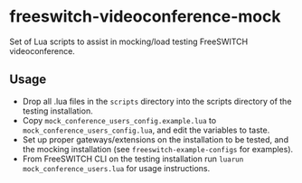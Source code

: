 # freeswitch-videoconference-mock

Set of Lua scripts to assist in mocking/load testing FreeSWITCH videoconference.

## Usage

 * Drop all .lua files in the ```scripts``` directory into the scripts directory of the testing installation.
 * Copy ```mock_conference_users_config.example.lua``` to ```mock_conference_users_config.lua```, and edit the variables to taste.
 * Set up proper gateways/extensions on the installation to be tested, and the mocking installation (see ```freeswitch-example-configs``` for examples).
 * From FreeSWITCH CLI on the testing installation run ```luarun mock_conference_users.lua``` for usage instructions.

